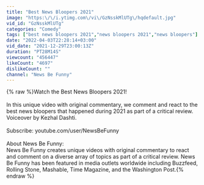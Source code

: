 ```yaml
---
title: "Best News Bloopers 2021"
image: "https:\/\/i.ytimg.com\/vi\/GzNsskMlUTg\/hqdefault.jpg"
vid_id: "GzNsskMlUTg"
categories: "Comedy"
tags: ["best news bloopers 2021","news bloopers 2021","news bloopers"]
date: "2022-04-03T22:28:14+03:00"
vid_date: "2021-12-29T23:00:13Z"
duration: "PT28M14S"
viewcount: "456447"
likeCount: "4697"
dislikeCount: ""
channel: "News Be Funny"
---
```

{% raw %}Watch the Best News Bloopers 2021! <br /><br />In this unique video with original commentary, we comment and react to the best news bloopers that happened during 2021 as part of a critical review. Voiceover by Kezhal Dashti. <br /><br />Subscribe: youtube.com/user/NewsBeFunny <br /><br />About News Be Funny: <br />News Be Funny creates unique videos with original commentary to react and comment on a diverse array of topics as part of a critical review. News Be Funny has been featured in media outlets worldwide including Buzzfeed, Rolling Stone, Mashable, Time Magazine, and the Washington Post.{% endraw %}
